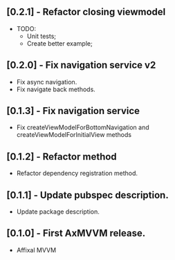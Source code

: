 ## [0.2.1] - Refactor closing viewmodel

* TODO: 
    - Unit tests;
    - Create better example;

## [0.2.0] - Fix navigation service v2

* Fix async navigation.
* Fix navigate back methods.

## [0.1.3] - Fix navigation service

* Fix createViewModelForBottomNavigation and createViewModelForInitialView methods

## [0.1.2] - Refactor method

* Refactor dependency registration method.

## [0.1.1] - Update pubspec description.

* Update package description. 

## [0.1.0] - First AxMVVM release.

* Affixal MVVM